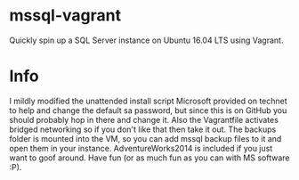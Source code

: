 # mssql-vagrant
Quickly spin up a SQL Server instance on Ubuntu 16.04 LTS using Vagrant.


# Info

I mildly modified the unattended install script Microsoft provided on technet to help and change the default sa password, but since this is on GitHub you should probably hop in there and change it. Also the Vagrantfile activates bridged networking so if you don't like that then take it out. The backups folder is mounted into the VM, so you can add mssql backup files to it and open them in your instance. AdventureWorks2014 is included if you just want to goof around. Have fun (or as much fun as you can with MS software :P).
